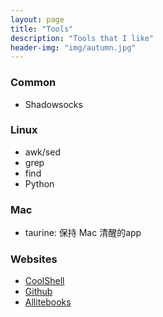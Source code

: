 ```yaml
---
layout: page
title: "Tools"
description: "Tools that I like"
header-img: "img/autumn.jpg"
---
```


### Common

+ Shadowsocks

### Linux

+ awk/sed
+ grep
+ find
+ Python

### Mac

+ taurine: 保持 Mac 清醒的app

### Websites

+ [CoolShell](https://coolshell.cn)
+ [Github](https://github.com/chunyang-wen)
+ [Allitebooks](http://www.allitebooks.com)

